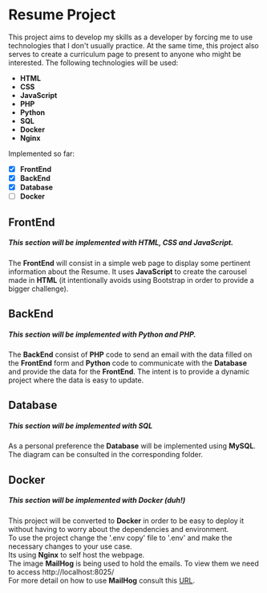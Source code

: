 # Resume Project

This project aims to develop my skills as a developer by forcing me to use technologies that I don't usually practice. At the same time, this project also serves to create a curriculum page to present to anyone who might be interested.
The following technologies will be used:

 - **HTML**
 - **CSS**
 - **JavaScript**
 - **PHP**
 - **Python**
 - **SQL**
 - **Docker**
 - **Nginx**
 
Implemented so far:
 - [x] **FrontEnd**
 - [x] **BackEnd**
 - [x] **Database**
 - [ ] **Docker**

## FrontEnd
##### This section will be implemented with HTML, CSS and  JavaScript.

The **FrontEnd** will consist in a simple web page to display some pertinent information about the Resume.
It uses **JavaScript** to create the carousel made in **HTML** (it intentionally avoids using Bootstrap in order to provide a bigger challenge).

## BackEnd
##### This section will be implemented with Python and PHP.

The **BackEnd** consist of **PHP** code to send an email with the data filled on the **FrontEnd** form and **Python** code to communicate with the **Database** and provide the data for the **FrontEnd**. The intent is to provide a dynamic project where the data is easy to update.

## Database
##### This section will be implemented with SQL 

As a personal preference the **Database** will be implemented using **MySQL**. The diagram can be consulted in the corresponding folder.

## Docker
##### This section will be implemented with Docker (duh!)

This project will be converted to **Docker** in order to be easy to deploy it without having to worry about the dependencies and environment.\
To use the project change the '.env copy' file to '.env' and make the necessary changes to your use case.\
Its using **Nginx** to self host the webpage.\
The image **MailHog** is being used to hold the emails. To view them we need to access http://localhost:8025/  
For more detail on how to use **MailHog** consult this [URL](https://phauer.com/2017/test-mail-server-php-docker-container/).

